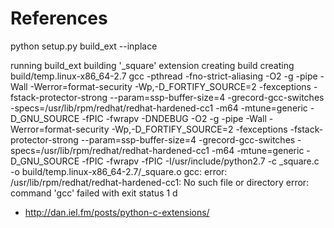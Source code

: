 References
==========

python setup.py build_ext --inplace

running build_ext
building '_square' extension
creating build
creating build/temp.linux-x86_64-2.7
gcc -pthread -fno-strict-aliasing -O2 -g -pipe -Wall -Werror=format-security -Wp,-D_FORTIFY_SOURCE=2 -fexceptions -fstack-protector-strong --param=ssp-buffer-size=4 -grecord-gcc-switches -specs=/usr/lib/rpm/redhat/redhat-hardened-cc1 -m64 -mtune=generic -D_GNU_SOURCE -fPIC -fwrapv -DNDEBUG -O2 -g -pipe -Wall -Werror=format-security -Wp,-D_FORTIFY_SOURCE=2 -fexceptions -fstack-protector-strong --param=ssp-buffer-size=4 -grecord-gcc-switches -specs=/usr/lib/rpm/redhat/redhat-hardened-cc1 -m64 -mtune=generic -D_GNU_SOURCE -fPIC -fwrapv -fPIC -I/usr/include/python2.7 -c _square.c -o build/temp.linux-x86_64-2.7/_square.o
gcc: error: /usr/lib/rpm/redhat/redhat-hardened-cc1: No such file or directory
error: command 'gcc' failed with exit status 1
d
- http://dan.iel.fm/posts/python-c-extensions/
